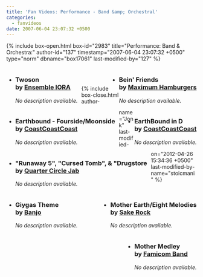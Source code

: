 ```yaml
---
title: 'Fan Videos: Performance - Band &amp; Orchestral'
categories:
  - fanvideos
date: 2007-06-04 23:07:32 +0500
---
```

{% include box-open.html box-id="2983" title="Performance: Band & Orchestra:" author-id="137" timestamp="2007-06-04 23:07:32 +0500" type="norm" dbname="box17061" last-modified-by="127" %}
<ul class="pics">	
<div style="float: left; padding: 0px 10px 0px 0px;"><li>
		<youtube vid="RipSRQZLfag" height="250" width="300" />
		<h3>Twoson<br />
by <a href="http://www.youtube.com/user/hornaoba">Ensemble IORA</a></h3>
		<p><i>No description available.</i></p>
	</li></div>
<div style="float: right;"><li>
		<youtube vid="HJuZtyzC89o" height="250" width="300" />
		<h3>Bein' Friends<br />
by <a href="http://www.youtube.com/user/MaximumHamburgers">Maximum Hamburgers</a></h3>
		<p><i>No description available.</i></p>
	</li></div>	
<div style="float: left; padding: 0px 10px 0px 0px;"><li>
		<youtube vid="7UbbyVIfH6U" height="250" width="300" />
		<h3>Earthbound - Fourside/Moonside<br />
by <a href="http://www.youtube.com/user/CoastCoastCoast">CoastCoastCoast</a></h3>
		<p><i>No description available.</i></p>
	</li></div>
<div style="float: right;"><li>
		<youtube vid="ZUFNYSkZSAs" height="250" width="300" />
		<h3>EarthBound in D <br />
by <a href="http://www.youtube.com/user/CoastCoastCoast">CoastCoastCoast</a></h3>
		<p><i>No description available.</i></p>
	</li></div>	

<div style="float: left; padding: 0px 10px 0px 0px;"><li>
		<youtube vid="NBE4E3zs_30" height="250" width="300" />
		<h3>"Runaway 5", "Cursed Tomb", & "Drugstore <br />
by <a href="http://www.youtube.com/user/quartercirclejab">Quarter Circle Jab</a></h3>
		<p><i>No description available.</i></p>
	</li></div>
<div style="float: right;"><li>
		<youtube vid="me-O_EtYHmQ" height="250" width="300" />
		<h3>Mother Earth/Eight Melodies<br />
by <a href="http://www.sakerock.com">Sake Rock</a></h3>
		<p><i>No description available.</i></p>
	</li></div>	
<div style="float: left;"><li>
		<youtube vid="WJnRo4__qjY" height="250" width="300" />
		<h3>Giygas Theme <br />
by <a href="http://www.youtube.com/profile?user=angie462">Banjo</a></h3>
		<p><i>No description available.</i></p>
	</li></div>
<div style="float: right;"><li>
		<youtube vid="LImAwVjMSBg" height="250" width="300" />
		<h3>Mother Medley<br />
by <a href="http://www.youtube.com/user/starmennet">Famicom Band</a></h3>
		<p><i>No description available.</i></p>
	</li></div>			
	
</ul><span class="left"></span><span class="right"></span>
					<br /><br />

{% include box-close.html author-name="Jonk" last-modified-on="2012-04-26 15:34:36 +0500" last-modified-by-name="stoicmani" %}
